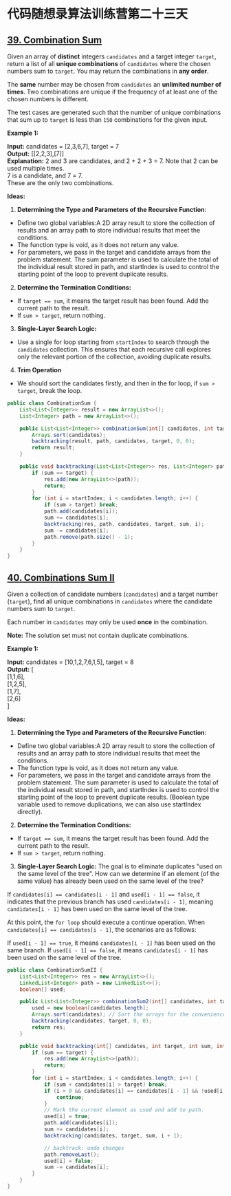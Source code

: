 # 代码随想录算法训练营第二十三天
## [39. Combination Sum](https://leetcode.com/problems/combination-sum/description/)

Given an array of **distinct** integers `candidates` and a target integer `target`, return a list of all **unique combinations** of `candidates` where the chosen numbers sum to `target`. You may return the combinations in **any order**.

The **same** number may be chosen from `candidates` an **unlimited number of times**. Two combinations are unique if the 
frequency
 of at least one of the chosen numbers is different.

The test cases are generated such that the number of unique combinations that sum up to `target` is less than `150` combinations for the given input.

**Example 1:**

**Input:** candidates = [2,3,6,7], target = 7<br>
**Output:** [[2,2,3],[7]]<br>
**Explanation:**
2 and 3 are candidates, and 2 + 2 + 3 = 7. Note that 2 can be used multiple times.<br>
7 is a candidate, and 7 = 7.<br>
These are the only two combinations.

**Ideas:**
1. **Determining the Type and Parameters of the Recursive Function**:
* Define two global variables:A 2D array result to store the collection of results and an array path to store individual results that meet the conditions.
* The function type is void, as it does not return any value.
* For parameters, we pass in the target and candidate arrays from the problem statement. The sum parameter is used to calculate the total of the individual result stored in path, and startIndex is used to control the
starting point of the loop to prevent duplicate results.

2. **Determine the Termination Conditions:**
* If `target == sum`, it means the target result has been found. Add the current path to the result.
* If `sum > target`, return nothing.

3. **Single-Layer Search Logic:**
* Use a single for loop starting from `startIndex` to search through the `candidates` collection. This ensures that each recursive call explores only the relevant portion of the collection, avoiding duplicate results.

4. **Trim Operation**
* We should sort the candidates firstly, and then in the for loop, if `sum > target`, break the loop.

```Java
public class CombinationSum {
    List<List<Integer>> result = new ArrayList<>();
    List<Integer> path = new ArrayList<>();

    public List<List<Integer>> combinationSum(int[] candidates, int target) {
        Arrays.sort(candidates);
        backtracking(result, path, candidates, target, 0, 0);
        return result;
    }

    public void backtracking(List<List<Integer>> res, List<Integer> path, int[] candidates, int target, int sum, int startIndex) {
        if (sum == target) {
            res.add(new ArrayList<>(path));
            return;
        }
        for (int i = startIndex; i < candidates.length; i++) {
            if (sum > target) break;
            path.add(candidates[i]);
            sum += candidates[i];
            backtracking(res, path, candidates, target, sum, i);
            sum -= candidates[i];
            path.remove(path.size() - 1);
        }
    }
}
```

## [40. Combinations Sum II](https://leetcode.com/problems/combination-sum-ii/description/)

Given a collection of candidate numbers (`candidates`) and a target number (`target`), find all unique combinations in `candidates` where the candidate numbers sum to `target`.

Each number in `candidates` may only be used **once** in the combination.

**Note:** The solution set must not contain duplicate combinations.

**Example 1:**

**Input:** candidates = [10,1,2,7,6,1,5], target = 8 <br>
**Output:** 
[<br>
[1,1,6],<br>
[1,2,5],<br>
[1,7],<br>
[2,6]<br>
]

**Ideas:**
1. **Determining the Type and Parameters of the Recursive Function**:
* Define two global variables:A 2D array result to store the collection of results and an array path to store individual results that meet the conditions.
* The function type is void, as it does not return any value.
* For parameters, we pass in the target and candidate arrays from the problem statement. The sum parameter is used to calculate the total of the individual result stored in path, and startIndex is used to control the
starting point of the loop to prevent duplicate results. (Boolean type variable used to remove duplications, we can also use startIndex directly).

2. **Determine the Termination Conditions:**
* If `target == sum`, it means the target result has been found. Add the current path to the result.
* If `sum > target`, return nothing.

3. **Single-Layer Search Logic:**
The goal is to eliminate duplicates "used on the same level of the tree". How can we determine if an element (of the same value) has already been used on the same level of the tree?

If `candidates[i] == candidates[i - 1]` and `used[i - 1] == false`, it indicates that the previous branch has used `candidates[i - 1]`, meaning `candidates[i - 1]` has been used on the same level of the tree.

At this point, the `for loop` should execute a continue operation. When `candidates[i] == candidates[i - 1]`, the scenarios are as follows:

If `used[i - 1] == true`, it means `candidates[i - 1]` has been used on the same branch.
If `used[i - 1] == false`, it means `candidates[i - 1]` has been used on the same level of the tree.

```Java
public class CombinationSumII {
    List<List<Integer>> res = new ArrayList<>();
    LinkedList<Integer> path = new LinkedList<>();
    boolean[] used;

    public List<List<Integer>> combinationSum2(int[] candidates, int target) {
        used = new boolean[candidates.length];
        Arrays.sort(candidates); // Sort the arrays for the convenience of trimming.
        backtracking(candidates, target, 0, 0);
        return res;
    }

    public void backtracking(int[] candidates, int target, int sum, int startIndex) {
        if (sum == target) {
            res.add(new ArrayList<>(path));
            return;
        }
        for (int i = startIndex; i < candidates.length; i++) {
            if (sum + candidates[i] > target) break;
            if (i > 0 && candidates[i] == candidates[i - 1] && !used[i - 1]) {
                continue;
            }
            // Mark the current element as used and add to path.
            used[i] = true;
            path.add(candidates[i]);
            sum += candidates[i];
            backtracking(candidates, target, sum, i + 1);

            // backtrack: undo changes
            path.removeLast();
            used[i] = false;
            sum -= candidates[i];
        }
    }
}
```



























